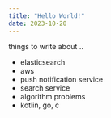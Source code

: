 ```yaml
---
title: "Hello World!"
date: 2023-10-20
---
```


things to write about ..
- elasticsearch
- aws
- push notification service 
- search service
- algorithm problems
- kotlin, go, c

